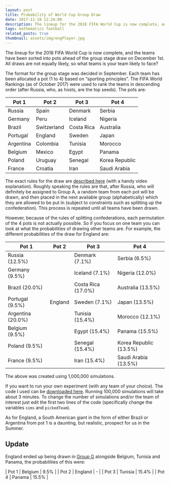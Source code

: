 ```yaml
---
layout: post
title: Probability of World Cup Group Draw
date: 2017-11-18 12:24:00
description: The lineup for the 2018 FIFA World Cup is now complete, and the teams have been sorted into pots ahead of the group stage draw on December 1st. All draws are not equally likely, so what teams is your team likely to face?
tags: mathematics football
related_posts: true
thumbnail: assets/img/engPlayer.jpg
---
```


The lineup for the 2018 FIFA World Cup is now complete, and the teams have been sorted into pots ahead of the group stage draw on December 1st. All draws are not equally likely, so what teams is your team likely to face?

The format for the group stage was decided in September. Each team has been allocated a pot (1 to 4) based on “sporting principles”. The FIFA World Rankings (as of October 2017) were used to rank the teams in descending order (after Russia, who, as hosts, are the top seeds). The pots are:

| Pot 1         | Pot 2           | Pot 3          | Pot 4              |
| ------------- | --------------- | -------------- | ------------------ |
| Russia        | Spain           | Denmark        | Serbia             |
| Germany       | Peru            | Iceland        | Nigeria            |
| Brazil        | Switzerland     | Costa Rica     | Australia          |
| Portugal      | England         | Sweden         | Japan              |
| Argentina     | Colombia        | Tunisia        | Morocco            |
| Belgium       | Mexico          | Egypt          | Panama             |
| Poland        | Uruguay         | Senegal        | Korea Republic     |
| France        | Croatia         | Iran           | Saudi Arabia       |

The exact rules for the draw are [described here](http://www.fifa.com/worldcup/news/y=2017/m=11/news=close-up-on-final-draw-procedures-2921440.html?intcmp=fifacom_hp_module_news_top) (with a handy video explanation). Roughly speaking the rules are that, after Russia, who will definitely be assigned to Group A, a random team from each pot will be drawn, and then placed in the next available group (alphabetically) which they are allowed to be put in (subject to constraints such as splitting up the confederation). This process is repeated until all teams have been drawn.

However, because of the rules of splitting confederations, each permutation of the 4 pots is not actually possible. So if you focus on one team you can look at what the probabilities of drawing other teams are. For example, the different probabilities of the draw for England are:

| Pot 1                 | Pot 2       | Pot 3                  | Pot 4                      |
| --------------------- | ----------- | ---------------------- | -------------------------- |
| Russia (12.5%)        |             | Denmark (7.1%)         | Serbia (6.5%)              |
| Germany (9.5%)        |             | Iceland (7.1%)         | Nigeria (12.0%)            |
| Brazil (20.0%)        |             | Costa Rica (17.0%)     | Australia (13.5%)          |
| Portugal (9.5%)       | England     | Sweden (7.1%)          | Japan (13.5%)              |
| Argentina (20.0%)     |             | Tunisia (15.4%)        | Morocco (12.1%)            |
| Belgium (9.5%)        |             | Egypt (15.4%)          | Panama (15.5%)             |
| Poland (9.5%)         |             | Senegal (15.4%)        | Korea Republic (13.5%)     |
| France (9.5%)         |             | Iran (15.4%)           | Saudi Arabia (13.5%)       |

The above was created using 1,000,000 simulations.

If you want to run your own experiment (with any team of your choice). The code I used can be [downloaded here](/assets/code/wcDraw.py). Running 100,000 simulations will take about 3 minutes. To change the number of simulations and/or the team of interest just edit the first two lines of the code (specifically change the variables `sims` and `pickedTeam`).

As for England, a South American giant in the form of either Brazil or Argentina from pot 1 is a daunting, but realistic, prospect for us in the Summer.

## Update

England ended up being drawn in [Group G](https://en.wikipedia.org/wiki/2018_FIFA_World_Cup_Group_G) alongside Belgium, Tunisia and Panama, the probabilities of this were:

| Pot 1     | Belgium     | 9.5%     |
| Pot 2     | England     | -     |
| Pot 3     | Tunisia     | 15.4%     |
| Pot 4     | Panama      | 15.5%     |
